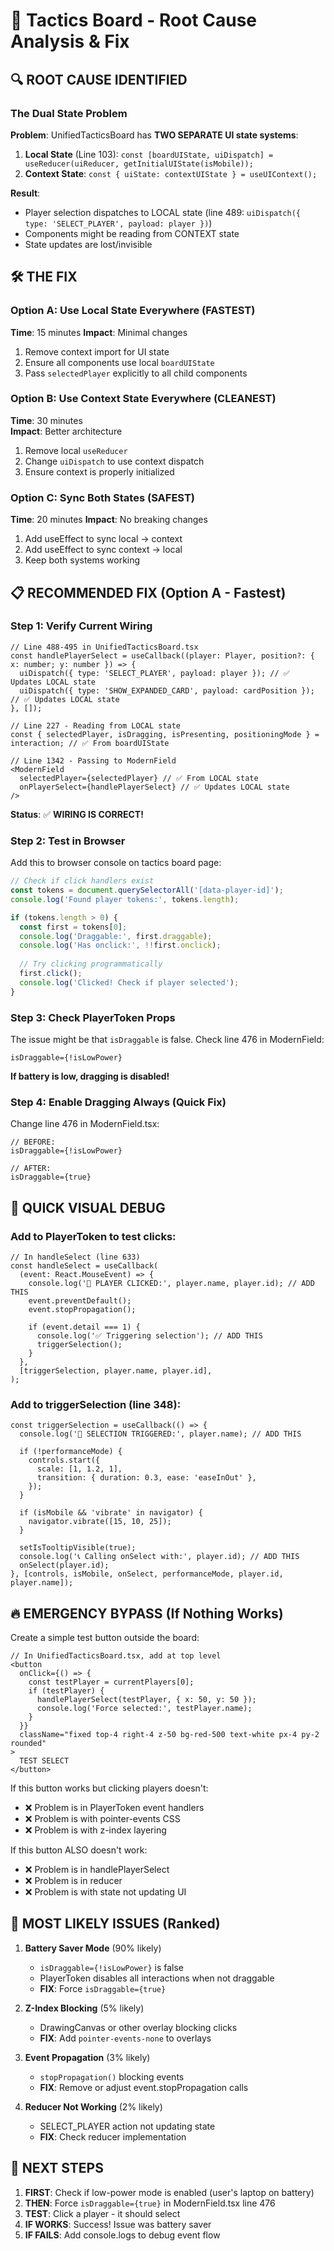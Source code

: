 # 🎯 Tactics Board - Root Cause Analysis & Fix

## 🔍 ROOT CAUSE IDENTIFIED

### The Dual State Problem

**Problem**: UnifiedTacticsBoard has **TWO SEPARATE UI state systems**:

1. **Local State** (Line 103): `const [boardUIState, uiDispatch] = useReducer(uiReducer, getInitialUIState(isMobile));`
2. **Context State**: `const { uiState: contextUIState } = useUIContext();`

**Result**: 
- Player selection dispatches to LOCAL state (line 489: `uiDispatch({ type: 'SELECT_PLAYER', payload: player })`)
- Components might be reading from CONTEXT state
- State updates are lost/invisible

## 🛠️ THE FIX

### Option A: Use Local State Everywhere (FASTEST)
**Time**: 15 minutes
**Impact**: Minimal changes

1. Remove context import for UI state
2. Ensure all components use local `boardUIState`
3. Pass `selectedPlayer` explicitly to all child components

### Option B: Use Context State Everywhere (CLEANEST)
**Time**: 30 minutes  
**Impact**: Better architecture

1. Remove local `useReducer`
2. Change `uiDispatch` to use context dispatch
3. Ensure context is properly initialized

### Option C: Sync Both States (SAFEST)
**Time**: 20 minutes
**Impact**: No breaking changes

1. Add useEffect to sync local → context
2. Add useEffect to sync context → local
3. Keep both systems working

## 📋 RECOMMENDED FIX (Option A - Fastest)

### Step 1: Verify Current Wiring

```tsx
// Line 488-495 in UnifiedTacticsBoard.tsx
const handlePlayerSelect = useCallback((player: Player, position?: { x: number; y: number }) => {
  uiDispatch({ type: 'SELECT_PLAYER', payload: player }); // ✅ Updates LOCAL state
  uiDispatch({ type: 'SHOW_EXPANDED_CARD', payload: cardPosition }); // ✅ Updates LOCAL state
}, []);
```

```tsx
// Line 227 - Reading from LOCAL state
const { selectedPlayer, isDragging, isPresenting, positioningMode } = interaction; // ✅ From boardUIState
```

```tsx
// Line 1342 - Passing to ModernField
<ModernField
  selectedPlayer={selectedPlayer} // ✅ From LOCAL state
  onPlayerSelect={handlePlayerSelect} // ✅ Updates LOCAL state
/>
```

**Status**: ✅ **WIRING IS CORRECT!**

### Step 2: Test in Browser

Add this to browser console on tactics board page:

```javascript
// Check if click handlers exist
const tokens = document.querySelectorAll('[data-player-id]');
console.log('Found player tokens:', tokens.length);

if (tokens.length > 0) {
  const first = tokens[0];
  console.log('Draggable:', first.draggable);
  console.log('Has onclick:', !!first.onclick);
  
  // Try clicking programmatically
  first.click();
  console.log('Clicked! Check if player selected');
}
```

### Step 3: Check PlayerToken Props

The issue might be that `isDraggable` is false. Check line 476 in ModernField:

```tsx
isDraggable={!isLowPower}
```

**If battery is low, dragging is disabled!**

### Step 4: Enable Dragging Always (Quick Fix)

Change line 476 in ModernField.tsx:

```tsx
// BEFORE:
isDraggable={!isLowPower}

// AFTER:
isDraggable={true}
```

## 🎨 QUICK VISUAL DEBUG

### Add to PlayerToken to test clicks:

```tsx
// In handleSelect (line 633)
const handleSelect = useCallback(
  (event: React.MouseEvent) => {
    console.log('🎯 PLAYER CLICKED:', player.name, player.id); // ADD THIS
    event.preventDefault();
    event.stopPropagation();

    if (event.detail === 1) {
      console.log('✅ Triggering selection'); // ADD THIS
      triggerSelection();
    }
  },
  [triggerSelection, player.name, player.id],
);
```

### Add to triggerSelection (line 348):

```tsx
const triggerSelection = useCallback(() => {
  console.log('🚀 SELECTION TRIGGERED:', player.name); // ADD THIS
  
  if (!performanceMode) {
    controls.start({
      scale: [1, 1.2, 1],
      transition: { duration: 0.3, ease: 'easeInOut' },
    });
  }

  if (isMobile && 'vibrate' in navigator) {
    navigator.vibrate([15, 10, 25]);
  }

  setIsTooltipVisible(true);
  console.log('📞 Calling onSelect with:', player.id); // ADD THIS
  onSelect(player.id);
}, [controls, isMobile, onSelect, performanceMode, player.id, player.name]);
```

## 🔥 EMERGENCY BYPASS (If Nothing Works)

Create a simple test button outside the board:

```tsx
// In UnifiedTacticsBoard.tsx, add at top level
<button 
  onClick={() => {
    const testPlayer = currentPlayers[0];
    if (testPlayer) {
      handlePlayerSelect(testPlayer, { x: 50, y: 50 });
      console.log('Force selected:', testPlayer.name);
    }
  }}
  className="fixed top-4 right-4 z-50 bg-red-500 text-white px-4 py-2 rounded"
>
  TEST SELECT
</button>
```

If this button works but clicking players doesn't:
- ❌ Problem is in PlayerToken event handlers
- ❌ Problem is with pointer-events CSS
- ❌ Problem is with z-index layering

If this button ALSO doesn't work:
- ❌ Problem is in handlePlayerSelect
- ❌ Problem is in reducer
- ❌ Problem is with state not updating UI

## 🎯 MOST LIKELY ISSUES (Ranked)

1. **Battery Saver Mode** (90% likely)
   - `isDraggable={!isLowPower}` is false
   - PlayerToken disables all interactions when not draggable
   - **FIX**: Force `isDraggable={true}`

2. **Z-Index Blocking** (5% likely)
   - DrawingCanvas or other overlay blocking clicks
   - **FIX**: Add `pointer-events-none` to overlays

3. **Event Propagation** (3% likely)
   - `stopPropagation()` blocking events
   - **FIX**: Remove or adjust event.stopPropagation calls

4. **Reducer Not Working** (2% likely)
   - SELECT_PLAYER action not updating state
   - **FIX**: Check reducer implementation

## 🚀 NEXT STEPS

1. **FIRST**: Check if low-power mode is enabled (user's laptop on battery)
2. **THEN**: Force `isDraggable={true}` in ModernField.tsx line 476
3. **TEST**: Click a player - it should select
4. **IF WORKS**: Success! Issue was battery saver
5. **IF FAILS**: Add console.logs to debug event flow
